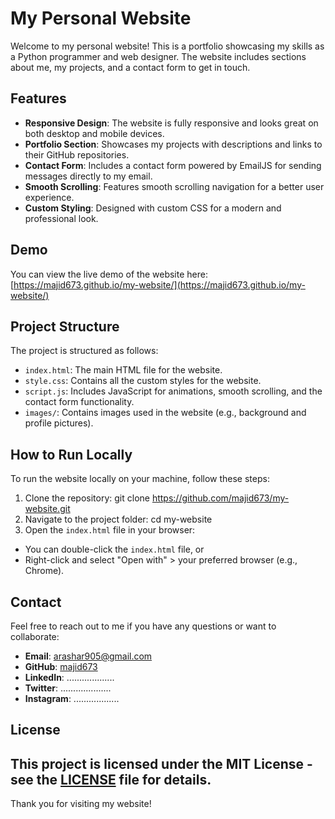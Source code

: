 # My Personal Website

Welcome to my personal website! This is a portfolio showcasing my skills as a Python programmer and web designer. The website includes sections about me, my projects, and a contact form to get in touch.

## Features

- **Responsive Design**: The website is fully responsive and looks great on both desktop and mobile devices.
- **Portfolio Section**: Showcases my projects with descriptions and links to their GitHub repositories.
- **Contact Form**: Includes a contact form powered by EmailJS for sending messages directly to my email.
- **Smooth Scrolling**: Features smooth scrolling navigation for a better user experience.
- **Custom Styling**: Designed with custom CSS for a modern and professional look.

## Demo

You can view the live demo of the website here:  
[https://majid673.github.io/my-website/](https://majid673.github.io/my-website/)

## Project Structure

The project is structured as follows:

- `index.html`: The main HTML file for the website.
- `style.css`: Contains all the custom styles for the website.
- `script.js`: Includes JavaScript for animations, smooth scrolling, and the contact form functionality.
- `images/`: Contains images used in the website (e.g., background and profile pictures).

## How to Run Locally

To run the website locally on your machine, follow these steps:

1. Clone the repository:  git clone https://github.com/majid673/my-website.git
2. Navigate to the project folder:  cd my-website
3. Open the `index.html` file in your browser:  
- You can double-click the `index.html` file, or  
- Right-click and select "Open with" > your preferred browser (e.g., Chrome).

## Contact

Feel free to reach out to me if you have any questions or want to collaborate:

- **Email**: [arashar905@gmail.com](mailto:arashar905@gmail.com)
- **GitHub**: [majid673](https://github.com/majid673)
- **LinkedIn**: ...................
- **Twitter**: ....................
- **Instagram**: ..................

## License

This project is licensed under the MIT License - see the [LICENSE](LICENSE) file for details.
---

Thank you for visiting my website! 
